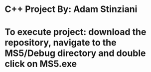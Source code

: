 # C++ Project By: Adam Stinziani
# To execute project: download the repository, navigate to the MS5/Debug directory and double click on MS5.exe
